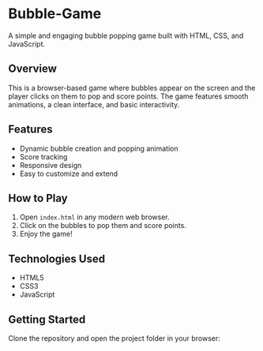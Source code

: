 # Bubble-Game
A simple and engaging bubble popping game built with HTML, CSS, and JavaScript.

## Overview

This is a browser-based game where bubbles appear on the screen and the player clicks on them to pop and score points. The game features smooth animations, a clean interface, and basic interactivity.

## Features

- Dynamic bubble creation and popping animation
- Score tracking
- Responsive design
- Easy to customize and extend

## How to Play

1. Open `index.html` in any modern web browser.
2. Click on the bubbles to pop them and score points.
3. Enjoy the game!

## Technologies Used

- HTML5
- CSS3
- JavaScript

## Getting Started

Clone the repository and open the project folder in your browser:
